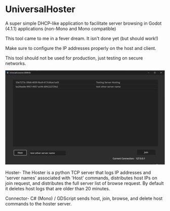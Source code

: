 # UniversalHoster
A super simple DHCP-like application to facilitate server browsing in Godot (4.1.1) applications (non-Mono and Mono compatible)

This tool came to me in a fever dream. It isn't done yet (but should work!)

Make sure to configure the IP addresses properly on the host and client.

This tool should not be used for production, just testing on secure networks.

![](screenshot.png)

Hoster-
The Hoster is a python TCP server that logs IP addresses and 'server names' associated with 'Host' commands, distributes host IPs on join request, and distributes the full server list of browse request. By default it deletes host logs that are older than 20 minutes.

Connector- C# (Mono) / GDScript
sends host, join, browse, and delete host commands to the hoster server. 
